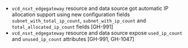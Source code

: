 * `vcd_nsxt_edgegateway` resource and data source got automatic IP allocation support using new
  configuration fields `subnet_with_total_ip_count`, `subnet_with_ip_count` and `total_allocated_ip_count` fields [GH-991]
* `vcd_nsxt_edgegateway` resource and data source expose `used_ip_count` and `unused_ip_count`
  attributes [GH-991, GH-1047]
